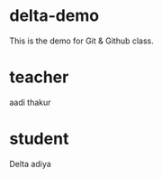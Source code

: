 # delta-demo
This is the demo for Git &amp; Github class.

# teacher
aadi thakur 

# student
Delta adiya 
